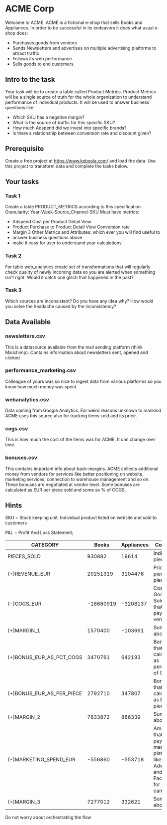 # ACME Corp

Welcome to ACME. ACME is a fictional e-shop that sells Books and Appliances. In order to be successful in its endeavors it does what usual e-shop does:

- Purchases goods from vendors
- Sends Newsletters and advertises on multiple advertising platforms to attract traffic
- Follows its web performance
- Sells goods to end customers

## Intro to the task

Your task will be to create a table called Product Metrics. Product Metrics will be a single source of truth for the whole organization to understand performance of individual products. It will be used to answer business questions like:

- Which SKU has a negative margin?
- What is the source of traffic for this specific SKU?
- How much Adspend did we invest into specific brands?
- Is there a relationship between conversion rate and discount given?

## Prerequisite

Create a free project at https://www.keboola.com/ and load the data. Use this project to transform data and complete the tasks below.

## Your tasks

### Task 1

Create a table PRODUCT_METRICS according to this specification
Granularity: Year-Week-Source_Channel-SKU
Must have metrics:

- Adspend Cost per Product Detail View
- Product Purchase to Product Detail View Conversion rate
- Margin 3
  Other Metrics and Attributes: which ever you will find useful to
- answer business questions above
- make it easy for user to understand your calculations

### Task 2

For table web_analytics create set of transformations that will regularly check quality of newly incoming data so you are alerted when something isn't right. Would it catch one glitch that happened in the past?

### Task 3

Which sources are inconsistent? Do you have any idea why? How would you solve the headache caused by the inconsistency?

## Data Available

### newsletters.csv

This is a datasource available from the mail sending platform (think Mailchimp). Contains information about newsletters sent, opened and clicked

### performance_marketing.csv

Colleague of yours was so nice to ingest data from various platforms so you know how much money was spent.

### webanalytics.csv

Data coming from Google Analytics. For weird reasons unknown to mankind ACME uses this source also for tracking items sold and its price.

### cogs.csv

This is how much the cost of the items was for ACME. It can change over time.

### bonuses.csv

This contains important info about back-margins. ACME collects additional money from vendors for services like better positioning on website, marketing services, connection to warehouse management and so on. These bonuses are negotiated at vendor level. Some bonuses are calculated as EUR per piece sold and some as % of COGS.

## Hints

SKU = Stock keeping unit. Individual product listed on website and sold to customers

P&L = Profit And Loss Statement;

| CATEGORY                  | Books     | Appliances | Comment                                                                              |
| ------------------------- | --------- | ---------- | ------------------------------------------------------------------------------------ |
| PIECES_SOLD               | 930882    | 19614      | Individual pieces sold                                                               |
| (+)REVENUE_EUR            | 20251319  | 3104476    | Price per piece x pieces sold                                                        |
| (-)COGS_EUR               | -18680919 | -3208137   | Costs of Goods Sold. Price that ACME pays to its vendors                             |
| (+)MARGIN_1               | 1570400   | -103661    | Sum of the above                                                                     |
| (+)BONUS_EUR_AS_PCT_COGS  | 3470761   | 642193     | Bonuses that are calculated as percentage of COGS.                                   |
| (+)BONUS_EUR_AS_PER_PIECE | 2792710   | 347807     | Bonuses that are calculated as EUR per piece.                                        |
| (+)MARGIN_2               | 7833872   | 886339     | Sum of the above                                                                     |
| (-)MARKETING_SPEND_EUR    | -556860   | -553718    | Amount that ACME pays to marketing platforms like Adwords and Facebook for campaigns |
| (+)MARGIN_3               | 7277012   | 332621     | Sum of the above                                                                     |

Do not worry about orchestrating the flow
